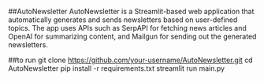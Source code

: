 ##AutoNewsletter
AutoNewsletter is a Streamlit-based web application that automatically generates and sends newsletters based on user-defined topics. The app uses APIs such as SerpAPI for fetching news articles and OpenAI for summarizing content, and Mailgun for sending out the generated newsletters.


##to run
git clone https://github.com/your-username/AutoNewsletter.git
cd AutoNewsletter
pip install -r requirements.txt
streamlit run main.py


